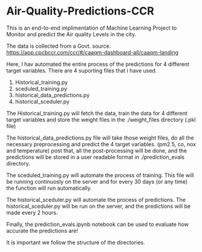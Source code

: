 # Air-Quality-Predictions-CCR

This is an end-to-end implimentation of Machine Learning Project to Monitor and predict the Air quality Levels in the city. 

The data is collected from a Govt. source. https://app.cpcbccr.com/ccr/#/caaqm-dashboard-all/caaqm-landing 

Here, I hav automated the entire process of the predictions for 4 different target variables. 
There are 4 suporting files that i have used. 

1. Historical_training.py
2. sceduled_training.py
3. historical_data_predictions.py
4. historical_sceduler.py

The Historical_training.py will fetch the data, train the data for 4 different target variables 
and store the weight files in the ./weight_files directory (.pkl file)

The historical_data_predictions.py file will take those weight files, do all the necessary preprocessing and predict the 4 target variables. 
(pm2.5, co, nox and temperature) post that, all the post-processing will be done, and the predictions will be stored in a user readable format in 
./prediction_evals directory. 

The sceduled_training.py will automate the process of training. 
This file will be running continuosly on the server and for every 30 days (or any time) the function will run automatically. 

The historical_sceduler.py will automate the process of predictions. 
The historical_sceduler.py will be run on the server, and the predictions will be made every 2 hours. 

Finally, the prediction_evals.ipynb notebook can be used to evaluate how accurate the predictions are! 

It is important we follow the structure of the directories. 
